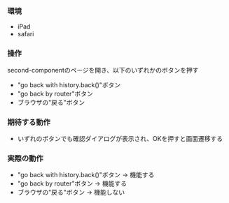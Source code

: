 ### 環境

- iPad
- safari

### 操作

second-componentのページを開き、以下のいずれかのボタンを押す

- "go back with history.back()"ボタン
- "go back by router"ボタン
- ブラウザの"戻る"ボタン


### 期待する動作

- いずれのボタンでも確認ダイアログが表示され、OKを押すと画面遷移する

### 実際の動作

- "go back with history.back()"ボタン -> 機能する
- "go back by router"ボタン -> 機能する
- ブラウザの"戻る"ボタン -> 機能しない
